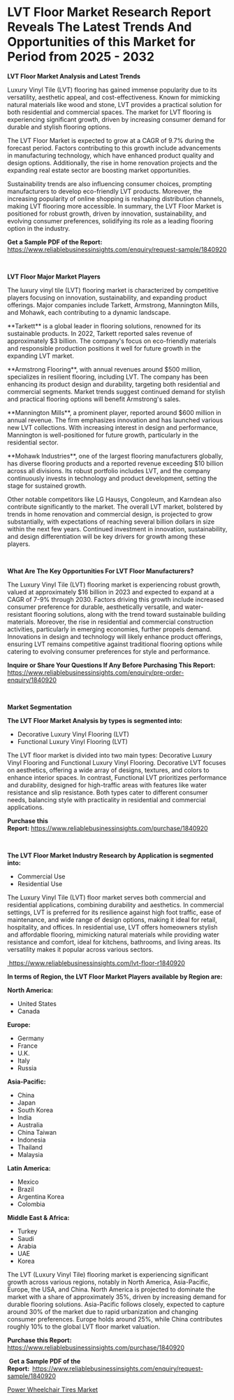 <p><h1>LVT Floor Market Research Report Reveals The Latest Trends And Opportunities of this Market for Period from 2025 - 2032</h1></p><p><strong>LVT Floor Market Analysis and Latest Trends</strong></p>
<p><p>Luxury Vinyl Tile (LVT) flooring has gained immense popularity due to its versatility, aesthetic appeal, and cost-effectiveness. Known for mimicking natural materials like wood and stone, LVT provides a practical solution for both residential and commercial spaces. The market for LVT flooring is experiencing significant growth, driven by increasing consumer demand for durable and stylish flooring options.</p><p>The LVT Floor Market is expected to grow at a CAGR of 9.7% during the forecast period. Factors contributing to this growth include advancements in manufacturing technology, which have enhanced product quality and design options. Additionally, the rise in home renovation projects and the expanding real estate sector are boosting market opportunities. </p><p>Sustainability trends are also influencing consumer choices, prompting manufacturers to develop eco-friendly LVT products. Moreover, the increasing popularity of online shopping is reshaping distribution channels, making LVT flooring more accessible. In summary, the LVT Floor Market is positioned for robust growth, driven by innovation, sustainability, and evolving consumer preferences, solidifying its role as a leading flooring option in the industry.</p></p>
<p><strong>Get a Sample PDF of the Report:&nbsp;</strong> <a href="https://www.reliablebusinessinsights.com/enquiry/request-sample/1840920?utm_campaign=3430&utm_medium=2&utm_source=Github&utm_content=ia&utm_term=04042025&utm_id=lvt-floor">https://www.reliablebusinessinsights.com/enquiry/request-sample/1840920</a></p>
<p>&nbsp;</p>
<p><strong>LVT Floor Major Market Players</strong></p>
<p><p>The luxury vinyl tile (LVT) flooring market is characterized by competitive players focusing on innovation, sustainability, and expanding product offerings. Major companies include Tarkett, Armstrong, Mannington Mills, and Mohawk, each contributing to a dynamic landscape.</p><p>**Tarkett** is a global leader in flooring solutions, renowned for its sustainable products. In 2022, Tarkett reported sales revenue of approximately $3 billion. The company's focus on eco-friendly materials and responsible production positions it well for future growth in the expanding LVT market.</p><p>**Armstrong Flooring**, with annual revenues around $500 million, specializes in resilient flooring, including LVT. The company has been enhancing its product design and durability, targeting both residential and commercial segments. Market trends suggest continued demand for stylish and practical flooring options will benefit Armstrong's sales.</p><p>**Mannington Mills**, a prominent player, reported around $600 million in annual revenue. The firm emphasizes innovation and has launched various new LVT collections. With increasing interest in design and performance, Mannington is well-positioned for future growth, particularly in the residential sector.</p><p>**Mohawk Industries**, one of the largest flooring manufacturers globally, has diverse flooring products and a reported revenue exceeding $10 billion across all divisions. Its robust portfolio includes LVT, and the company continuously invests in technology and product development, setting the stage for sustained growth.</p><p>Other notable competitors like LG Hausys, Congoleum, and Karndean also contribute significantly to the market. The overall LVT market, bolstered by trends in home renovation and commercial design, is projected to grow substantially, with expectations of reaching several billion dollars in size within the next few years. Continued investment in innovation, sustainability, and design differentiation will be key drivers for growth among these players.</p></p>
<p>&nbsp;</p>
<p><strong>What Are The Key Opportunities For LVT Floor Manufacturers?</strong></p>
<p><p>The Luxury Vinyl Tile (LVT) flooring market is experiencing robust growth, valued at approximately $16 billion in 2023 and expected to expand at a CAGR of 7-9% through 2030. Factors driving this growth include increased consumer preference for durable, aesthetically versatile, and water-resistant flooring solutions, along with the trend toward sustainable building materials. Moreover, the rise in residential and commercial construction activities, particularly in emerging economies, further propels demand. Innovations in design and technology will likely enhance product offerings, ensuring LVT remains competitive against traditional flooring options while catering to evolving consumer preferences for style and performance.</p></p>
<p><strong>Inquire or Share Your Questions If Any Before Purchasing This Report:</strong> <a href="https://www.reliablebusinessinsights.com/enquiry/pre-order-enquiry/1840920?utm_campaign=3430&utm_medium=2&utm_source=Github&utm_content=ia&utm_term=04042025&utm_id=lvt-floor">https://www.reliablebusinessinsights.com/enquiry/pre-order-enquiry/1840920</a></p>
<p>&nbsp;</p>
<p><strong>Market Segmentation</strong></p>
<p><strong>The LVT Floor Market Analysis by types is segmented into:</strong></p>
<p><ul><li>Decorative Luxury Vinyl Flooring (LVT)</li><li>Functional Luxury Vinyl Flooring (LVT)</li></ul></p>
<p><p>The LVT floor market is divided into two main types: Decorative Luxury Vinyl Flooring and Functional Luxury Vinyl Flooring. Decorative LVT focuses on aesthetics, offering a wide array of designs, textures, and colors to enhance interior spaces. In contrast, Functional LVT prioritizes performance and durability, designed for high-traffic areas with features like water resistance and slip resistance. Both types cater to different consumer needs, balancing style with practicality in residential and commercial applications.</p></p>
<p><strong>Purchase this Report:&nbsp;</strong><a href="https://www.reliablebusinessinsights.com/purchase/1840920?utm_campaign=3430&utm_medium=2&utm_source=Github&utm_content=ia&utm_term=04042025&utm_id=lvt-floor">https://www.reliablebusinessinsights.com/purchase/1840920</a></p>
<p>&nbsp;</p>
<p><strong>The LVT Floor Market Industry Research by Application is segmented into:</strong></p>
<p><ul><li>Commercial Use</li><li>Residential Use</li></ul></p>
<p><p>The Luxury Vinyl Tile (LVT) floor market serves both commercial and residential applications, combining durability and aesthetics. In commercial settings, LVT is preferred for its resilience against high foot traffic, ease of maintenance, and wide range of design options, making it ideal for retail, hospitality, and offices. In residential use, LVT offers homeowners stylish and affordable flooring, mimicking natural materials while providing water resistance and comfort, ideal for kitchens, bathrooms, and living areas. Its versatility makes it popular across various sectors.</p></p>
<p><a href="https://www.reliablebusinessinsights.com/lvt-floor-r1840920?utm_campaign=3430&utm_medium=2&utm_source=Github&utm_content=ia&utm_term=04042025&utm_id=lvt-floor">&nbsp;https://www.reliablebusinessinsights.com/lvt-floor-r1840920</a></p>
<p><strong>In terms of Region, the LVT Floor Market Players available by Region are:</strong></p>
<p>
    <p> <strong> North America: </strong>
        <ul>
            <li>United States</li>
            <li>Canada</li>
        </ul>
        </p> 
    <p> <strong> Europe: </strong>
        <ul>
            <li>Germany</li>
            <li>France</li>
            <li>U.K.</li>
            <li>Italy</li>
            <li>Russia</li>
        </ul>
        </p> 
    <p> <strong> Asia-Pacific: </strong>
        <ul>
            <li>China</li>
            <li>Japan</li>
            <li>South Korea</li>
            <li>India</li>
            <li>Australia</li>
            <li>China Taiwan</li>
            <li>Indonesia</li>
            <li>Thailand</li>
            <li>Malaysia</li>
        </ul>
        </p> 
    <p> <strong> Latin America: </strong>
        <ul>
            <li>Mexico</li>
            <li>Brazil</li>
            <li>Argentina Korea</li>
            <li>Colombia</li>
        </ul>
        </p> 
    <p> <strong> Middle East & Africa: </strong>
        <ul>
            <li>Turkey</li>
            <li>Saudi</li>
            <li>Arabia</li>
            <li>UAE</li>
            <li>Korea</li>
        </ul>
    </p>
    </p>
<p><p>The LVT (Luxury Vinyl Tile) flooring market is experiencing significant growth across various regions, notably in North America, Asia-Pacific, Europe, the USA, and China. North America is projected to dominate the market with a share of approximately 35%, driven by increasing demand for durable flooring solutions. Asia-Pacific follows closely, expected to capture around 30% of the market due to rapid urbanization and changing consumer preferences. Europe holds around 25%, while China contributes roughly 10% to the global LVT floor market valuation.</p></p>
<p><strong>Purchase this Report: </strong><a href="https://www.reliablebusinessinsights.com/purchase/1840920?utm_campaign=3430&utm_medium=2&utm_source=Github&utm_content=ia&utm_term=04042025&utm_id=lvt-floor">https://www.reliablebusinessinsights.com/purchase/1840920</a></p>
<p>&nbsp;<strong>Get a Sample PDF of the Report:&nbsp;&nbsp;</strong><a href="https://www.reliablebusinessinsights.com/enquiry/request-sample/1840920?utm_campaign=3430&utm_medium=2&utm_source=Github&utm_content=ia&utm_term=04042025&utm_id=lvt-floor">https://www.reliablebusinessinsights.com/enquiry/request-sample/1840920</a></p>
<p><strong></strong></p>
<p><p><a href="https://github.com/mabutironaldo/Market-Research-Report-List-7/blob/main/power-wheelchair-tires-market.md?utm_campaign=3430&utm_medium=2&utm_source=Github&utm_content=ia&utm_term=04042025&utm_id=lvt-floor">Power Wheelchair Tires Market</a></p></p>